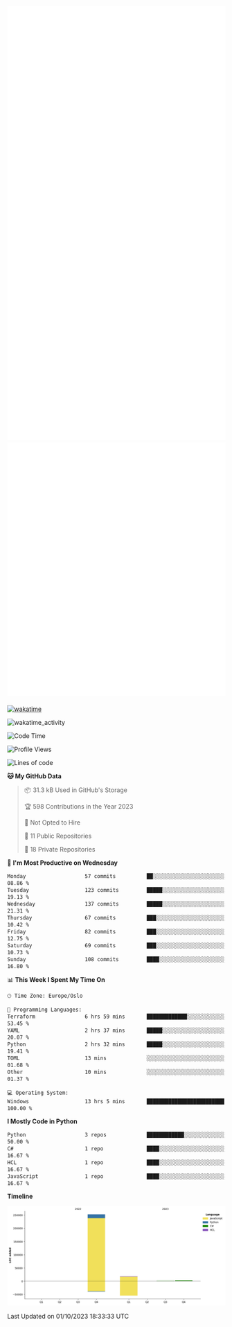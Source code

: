 ![Metrics](/metrics.svg)![Additional metrics](metrics.additional.svg)
----------------------------------------------------------------------------------------------------------------------------------------------------

[![wakatime](https://wakatime.com/badge/user/139c3dc8-b99d-475a-b6b4-e7663d03add8.svg)](https://wakatime.com/@139c3dc8-b99d-475a-b6b4-e7663d03add8)

![wakatime_activity](https://wakatime.com/share/@merca/d0fb6363-0f77-40ae-9525-9b9347ed2e36.svg)

<!--START_SECTION:waka-->
![Code Time](http://img.shields.io/badge/Code%20Time-6%2C775%20hrs%2011%20mins-blue)

![Profile Views](http://img.shields.io/badge/Profile%20Views-0-blue)

![Lines of code](https://img.shields.io/badge/From%20Hello%20World%20I%27ve%20Written-274.0%20thousand%20lines%20of%20code-blue)

**🐱 My GitHub Data** 

> 📦 31.3 kB Used in GitHub's Storage 
 > 
> 🏆 598 Contributions in the Year 2023
 > 
> 🚫 Not Opted to Hire
 > 
> 📜 11 Public Repositories 
 > 
> 🔑 18 Private Repositories 
 > 
📅 **I'm Most Productive on Wednesday** 

```text
Monday                   57 commits          ██░░░░░░░░░░░░░░░░░░░░░░░   08.86 % 
Tuesday                  123 commits         █████░░░░░░░░░░░░░░░░░░░░   19.13 % 
Wednesday                137 commits         █████░░░░░░░░░░░░░░░░░░░░   21.31 % 
Thursday                 67 commits          ███░░░░░░░░░░░░░░░░░░░░░░   10.42 % 
Friday                   82 commits          ███░░░░░░░░░░░░░░░░░░░░░░   12.75 % 
Saturday                 69 commits          ███░░░░░░░░░░░░░░░░░░░░░░   10.73 % 
Sunday                   108 commits         ████░░░░░░░░░░░░░░░░░░░░░   16.80 % 
```


📊 **This Week I Spent My Time On** 

```text
🕑︎ Time Zone: Europe/Oslo

💬 Programming Languages: 
Terraform                6 hrs 59 mins       █████████████░░░░░░░░░░░░   53.45 % 
YAML                     2 hrs 37 mins       █████░░░░░░░░░░░░░░░░░░░░   20.07 % 
Python                   2 hrs 32 mins       █████░░░░░░░░░░░░░░░░░░░░   19.41 % 
TOML                     13 mins             ░░░░░░░░░░░░░░░░░░░░░░░░░   01.68 % 
Other                    10 mins             ░░░░░░░░░░░░░░░░░░░░░░░░░   01.37 % 

💻 Operating System: 
Windows                  13 hrs 5 mins       █████████████████████████   100.00 % 
```

**I Mostly Code in Python** 

```text
Python                   3 repos             ████████████░░░░░░░░░░░░░   50.00 % 
C#                       1 repo              ████░░░░░░░░░░░░░░░░░░░░░   16.67 % 
HCL                      1 repo              ████░░░░░░░░░░░░░░░░░░░░░   16.67 % 
JavaScript               1 repo              ████░░░░░░░░░░░░░░░░░░░░░   16.67 % 
```



**Timeline**

![Lines of Code chart](https://raw.githubusercontent.com/merca/merca/current/assets/bar_graph.png)


 Last Updated on 01/10/2023 18:33:33 UTC
<!--END_SECTION:waka-->
